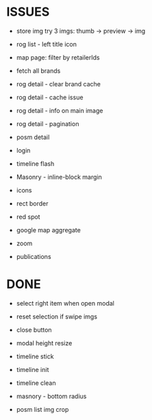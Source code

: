 # ISSUES
- store img try 3 imgs: thumb -> preview -> img
- rog list - left title icon
- map page: filter by retailerIds
- fetch all brands
- rog detail - clear brand cache
- rog detail - cache issue
- rog detail - info on main image
- rog detail - pagination
- posm detail
- login
- timeline flash
- Masonry - inline-block margin

- icons
- rect border
- red spot
- google map aggregate
- zoom
- publications

# DONE
- select right item when open modal
- reset selection if swipe imgs
- close button
- modal height resize
- timeline stick

- timeline init
- timeline clean
- masnory - bottom radius
- posm list img crop
